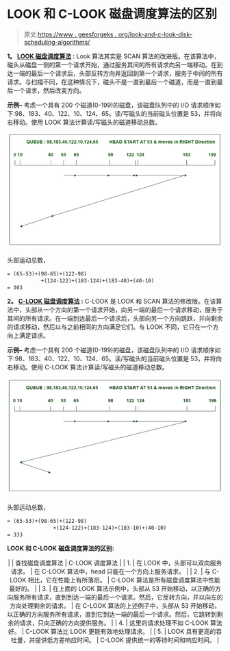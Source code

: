# LOOK 和 C-LOOK 磁盘调度算法的区别

> 原文:[https://www . geesforgeks . org/look-and-c-look-disk-scheduling-algorithms/](https://www.geeksforgeeks.org/difference-between-look-and-c-look-disk-scheduling-algorithms/)

**1。 [LOOK 磁盘调度算法](https://www.geeksforgeeks.org/look-disk-scheduling-algorithm/) :**
Look 算法其实是 SCAN 算法的改进版。在该算法中，磁头从磁盘一侧的第一个请求开始，通过服务其间的所有请求向另一端移动。在到达一端的最后一个请求后，头部反转方向并返回到第一个请求，服务于中间的所有请求。与扫描不同，在这种情况下，磁头不是一直到最后一个磁道，而是一直到最后一个请求，然后改变方向。

**示例–**
考虑一个具有 200 个磁道(0-199)的磁盘，该磁盘队列中的 I/O 请求顺序如下:98、183、40、122、10、124、65。读/写磁头的当前磁头位置是 53，并将向右移动。使用 LOOK 算法计算读/写磁头的磁道移动总数。

![](img/920f27d0e162d36235851b77819f9217.png)

头部运动总数，

```
= (65-53)+(98-65)+(122-98)
           +(124-122)+(183-124)+(183-40)+(40-10)
= 303 
```

**2。 [C-LOOK 磁盘调度算法](https://www.geeksforgeeks.org/c-look-disk-scheduling-algorithm/) :**
C-LOOK 是 LOOK 和 SCAN 算法的修改版。在该算法中，头部从一个方向的第一个请求开始，向另一端的最后一个请求移动，服务于其间的所有请求。在一端到达最后一个请求后，头部向另一个方向跳跃，并向剩余的请求移动，然后以与之前相同的方向满足它们。与 LOOK 不同，它只在一个方向上满足请求。

**示例–**
考虑一个具有 200 个磁道(0-199)的磁盘，该磁盘队列中的 I/O 请求顺序如下:98、183、40、122、10、124、65。读/写磁头的当前磁头位置是 53，并将向右移动。使用 C-LOOK 算法计算读/写磁头的磁道移动总数。

![](img/cfb54abc12dbb32a314fa01f88d47fa2.png)

头部运动总数，

```
= (65-53)+(98-65)+(122-98)
               +(124-122)+(183-124)+(183-10)+(40-10)
= 333 
```

**LOOK 和 C-LOOK 磁盘调度算法的区别:**

<center>

|  | 查找磁盘调度算法 | C-LOOK 调度算法 |
| 1. | 在 LOOK 中，头部可以双向服务请求。 | 在 C-LOOK 算法中，head 只能在一个方向上服务请求。 |
| 2. | 与 C-LOOK 相比，它在性能上有所落后。 | C-LOOK 算法是所有磁盘调度算法中性能最好的。 |
| 3. | 在上面的 LOOK 算法示例中，头部从 53 开始移动，以正确的方向服务所有请求，直到到达一端的最后一个请求。然后，它反转方向，并以向左的方向处理剩余的请求。 | 在 C-LOOK 算法的上述例子中，头部从 53 开始移动，以正确的方向服务所有请求，直到它到达一端的最后一个请求。然后，它跳转到剩余的请求，只向正确的方向提供服务。 |
| 4. | 这里的请求处理不如 C-LOOK 算法好。 | C-LOOK 算法比 LOOK 更能有效地处理请求。 |
| 5. | LOOK 具有更高的吞吐量，并提供低方差响应时间。 | C-LOOK 提供统一的等待时间和响应时间。 |

</center>